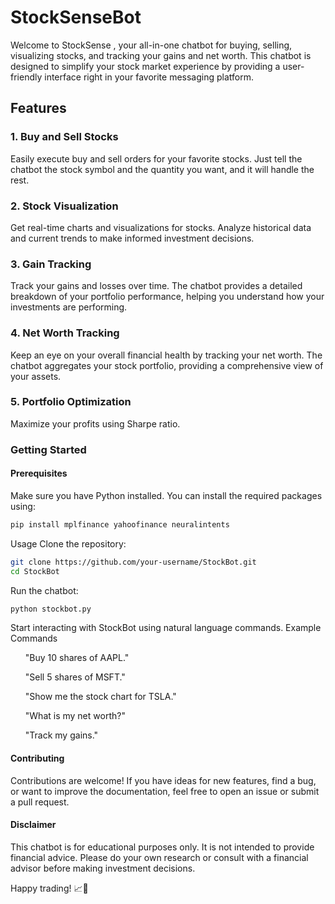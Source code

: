 <h1>StockSenseBot</h1>

Welcome to StockSense , your all-in-one chatbot for buying, selling, visualizing stocks, and tracking your gains and net worth. 
This chatbot is designed to simplify your stock market experience by providing a user-friendly interface right in your favorite messaging platform.

<h2>Features</h2>
<h3>1. Buy and Sell Stocks</h3>
Easily execute buy and sell orders for your favorite stocks. Just tell the chatbot the stock symbol and the quantity you want, and it will handle the rest.

<h3>2. Stock Visualization</h3>
Get real-time charts and visualizations for stocks. Analyze historical data and current trends to make informed investment decisions.

<h3>3. Gain Tracking</h3>
Track your gains and losses over time. The chatbot provides a detailed breakdown of your portfolio performance, helping you understand how your investments are performing.

<h3>4. Net Worth Tracking</h3>
Keep an eye on your overall financial health by tracking your net worth. The chatbot aggregates your stock portfolio, providing a comprehensive view of your assets.

<h3>5. Portfolio Optimization</h3>
Maximize your profits using Sharpe ratio.

<h3>Getting Started</h3>

<h4>Prerequisites</h4>
Make sure you have Python installed. 
You can install the required packages using:

```bash
pip install mplfinance yahoofinance neuralintents
```
Usage
Clone the repository:

```bash
git clone https://github.com/your-username/StockBot.git
cd StockBot
```

Run the chatbot:
```bash
python stockbot.py
```

Start interacting with StockBot using natural language commands.
Example Commands
<ul>"Buy 10 shares of AAPL."</ul>
<ul>"Sell 5 shares of MSFT."</ul>
<ul>"Show me the stock chart for TSLA."</ul>
<ul>"What is my net worth?"</ul>
<ul>"Track my gains."</ul>

<h4>Contributing</h4>
Contributions are welcome! If you have ideas for new features, find a bug, or want to improve the documentation, feel free to open an issue or submit a pull request.

<h4>Disclaimer</h4>
This chatbot is for educational purposes only. It is not intended to provide financial advice. 
Please do your own research or consult with a financial advisor before making investment decisions.

Happy trading! 📈🤖
